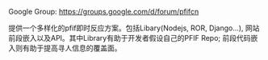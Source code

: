 Google Group: https://groups.google.com/d/forum/pfifcn

提供一个多样化的pfif即时反应方案。包括Libary(Nodejs, ROR, Django...), 网站前段嵌入以及API。其中Library有助于开发者假设自己的PFIF Repo; 前段代码嵌入则有助于提高寻人信息的覆盖面。

